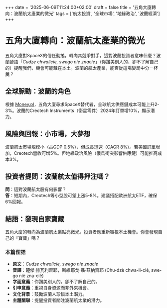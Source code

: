 +++
date = '2025-06-09T11:24:00+02:00'
draft = false
title = '五角大廈轉向：波蘭航太產業的微光'
tags = ['航太投資', '全球市場', '地緣政治', '波蘭經濟']
+++

# 五角大廈轉向：波蘭航太產業的微光

五角大廈對SpaceX的信任動搖，轉向其競爭對手，這對波蘭投資者意味什麼？波蘭諺語「*Cudze chwalicie, swego nie znacie*」（你讚美別人的，卻不了解自己的）提醒我們，機會可能藏在本土。波蘭的航太產業，能否從這場變局中分一杯羹？

## 全球脈動：波蘭的角色
根據 [Money.pl](https://www.money.pl/gospodarka/spor-muska-z-trumpem-wystraszyl-pentagon-zwrocili-sie-do-konkurentow-spacex-7165434059897760a.html)，五角大廈尋求SpaceX替代者，全球航太供應鏈成本可能上升2-3%。波蘭的Creotech Instruments（衛星零件）2024年訂單增10%，顯示潛力。

## 風險與回報：小市場，大夢想
波蘭航太市場規模小（占GDP 0.5%），但成長迅速（CAGR 8%）。若美國訂單增加，Creotech營收可增5%。但地緣政治風險（俄烏衝突影響供應鏈）可能推高成本3%。

## 投資者提問：波蘭航太值得押注嗎？
**問**：這對波蘭航太股有何影響？  
**答**：短期內，Creotech等小型股可望上漲5-8%。建議搭配歐洲航太ETF，確保6%回報。

## 結語：發現自家寶藏
五角大廈的轉向為波蘭航太業點亮微光。投資者應重新審視本土機會。你會發現自己的「寶藏」嗎？

### 本篇俚語
- **原文**：*Cudze chwalicie, swego nie znacie*  
- **音譯**：楚傑·赫瓦利齊耶，斯維耶戈·聶·茲納齊耶 (Chu-dzè chwa-li-ciè, swe-go niè zna-ciè)  
- **字面意義**：你讚美別人的，卻不了解自己的。  
- **引申意義**：重視自身資源而非外來機會。  
- **文化背景**：鼓勵波蘭人珍惜本土潛力。  
- **主題關聯**：提醒投資者關注波蘭航太業的潛力。
